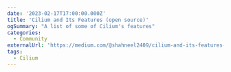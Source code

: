 ```yaml
---
date: '2023-02-17T17:00:00.000Z'
title: 'Cilium and Its Features (open source)'
ogSummary: "A list of some of Cilium's features"
categories:
  - Community
externalUrl: 'https://medium.com/@shahneel2409/cilium-and-its-features-open-source-852c70914802'
tags:
  - Cilium
---
```

